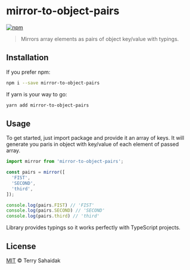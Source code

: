 # mirror-to-object-pairs

[![npm](https://img.shields.io/npm/v/mirror-to-object-pairs.svg?style=plastic)](https://npmjs.com/package/mirror-to-object-pairs)

> Mirrors array elements as pairs of object key/value with typings.

## Installation

If you prefer npm:

```bash
npm i --save mirror-to-object-pairs
```

If yarn is your way to go:

```bash
yarn add mirror-to-object-pairs
```

## Usage

To get started, just import package and provide it an array of keys.
It will generate you paris in object with key/value of each element of passed array.

```js
import mirror from 'mirror-to-object-pairs';

const pairs = mirror([
  'FIST',
  'SECOND',
  'third',
]);

console.log(pairs.FIST) // 'FIST'
console.log(pairs.SECOND) // 'SECOND'
console.log(pairs.third) // 'third'
```

Library provides typings so it works perfectly with TypeScript projects.

## License

[MIT](LICENSE) © Terry Sahaidak

